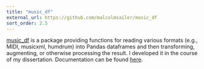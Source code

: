 ```yaml
---
title: "music_df"
external_url: https://github.com/malcolmsailor/music_df
sort_order: 2.5
---
```


[music_df](https://github.com/malcolmsailor/music_df) is a package providing functions for reading various formats (e.g., MIDI, musicxml, humdrum) into Pandas dataframes and then transforming, augmenting, or otherwise processing the result. I developed it in the course of my dissertation. Documentation can be found [here](https://music-df.readthedocs.io/en/latest/index.html).
